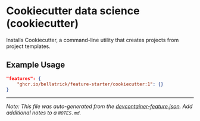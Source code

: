 
# Cookiecutter data science (cookiecutter)

Installs Cookiecutter, a command-line utility that creates projects from project templates.

## Example Usage

```json
"features": {
    "ghcr.io/bellatrick/feature-starter/cookiecutter:1": {}
}
```





---

_Note: This file was auto-generated from the [devcontainer-feature.json](https://github.com/bellatrick/feature-starter/blob/main/src/cookiecutter/devcontainer-feature.json).  Add additional notes to a `NOTES.md`._
